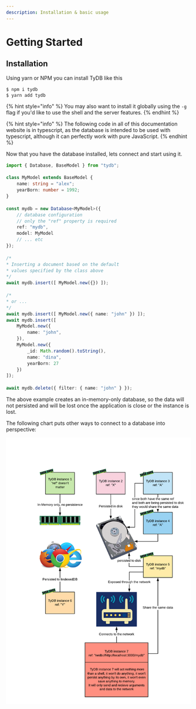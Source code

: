 ```yaml
---
description: Installation & basic usage
---
```


# Getting Started

## Installation

Using yarn or NPM you can install TyDB like this

```text
$ npm i tydb
$ yarn add tydb
```

{% hint style="info" %}
You may also want to install it globally using the `-g` flag if you'd like to use the shell and the server features.
{% endhint %}

{% hint style="info" %}
The following code in all of this documentation website is in typescript, as the database is intended to be used with typescript, although it can perfectly work with pure JavaScript.
{% endhint %}

Now that you have the database installed, lets connect and start using it.

```typescript
import { Database, BaseModel } from "tydb";

class MyModel extends BaseModel {
    name: string = "alex";
    yearBorn: number = 1992;
}

const mydb = new Database<MyModel>({
    // database configuration
    // only the "ref" property is required
    ref: "mydb",
    model: MyModel
    // ... etc
});

/*
* Inserting a document based on the default
* values specified by the class above
*/
await mydb.insert([ MyModel.new({}) ]);

/*
* or ...
*/
await mydb.insert([ MyModel.new({ name: "john" }) ]);
await mydb.insert([ 
    MyModel.new({
        name: "john",  
    }),
    MyModel.new({
        _id: Math.random().toString(),
        name: "dina",
        yearBorn: 27
    })
]);

await mydb.delete({ filter: { name: "john" } });
```

The above example creates an in-memory-only database, so the data will not persisted and will be lost once the application is close or the instance is lost.

The following chart puts other ways to connect to a database into perspective:

![](.gitbook/assets/image.png)

